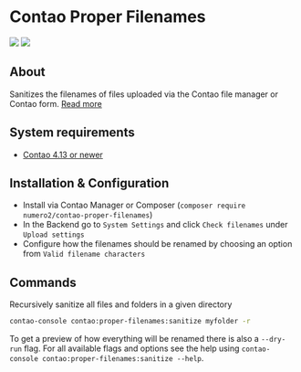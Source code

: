 Contao Proper Filenames
=======================

[![](https://img.shields.io/packagist/v/numero2/contao-proper-filenames.svg?style=flat-square)](https://packagist.org/packages/numero2/contao-proper-filenames) [![](https://img.shields.io/badge/License-LGPL%20v3-blue.svg?style=flat-square)](http://www.gnu.org/licenses/lgpl-3.0)

About
--
Sanitizes the filenames of files uploaded via the Contao file manager or Contao form. [Read more](https://www.numero2.de/contao/erweiterungen/proper-filenames.html)

System requirements
--

* [Contao 4.13 or newer](https://github.com/contao/contao)


Installation & Configuration
--

* Install via Contao Manager or Composer (`composer require numero2/contao-proper-filenames`)
* In the Backend go to `System Settings` and click `Check filenames` under `Upload settings`
* Configure how the filenames should be renamed by choosing an option from `Valid filename characters`


Commands
---

Recursively sanitize all files and folders in a given directory

```sh
contao-console contao:proper-filenames:sanitize myfolder -r
```

To get a preview of how everything will be renamed there is also a `--dry-run` flag.
For all available flags and options see the help using `contao-console contao:proper-filenames:sanitize --help`.